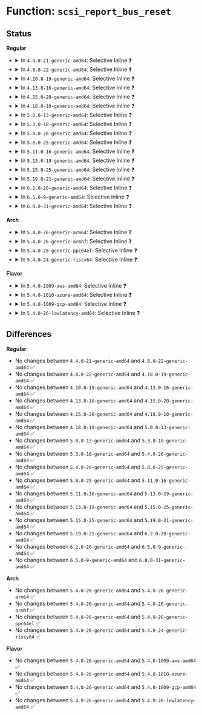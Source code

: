 # Function: <code>scsi_report_bus_reset</code>

## Status
<b>Regular</b>
<ul>
<li>
<details>
<summary>In <code>4.4.0-21-generic-amd64</code>: Selective Inline ❓</summary>

```c
void scsi_report_bus_reset(struct Scsi_Host * shost, int channel)
```

```json
{
  "name": "scsi_report_bus_reset",
  "collision_type": "Unique Global",
  "inline_type": "Selective",
  "funcs": [
    {
      "addr": 18446744071584781824,
      "name": "scsi_report_bus_reset",
      "external": true,
      "loc": "drivers/scsi/scsi_error.c:2271",
      "file": "drivers/scsi/scsi_error.c",
      "inline": "not declared, inlined",
      "caller_inline": [
        "drivers/scsi/scsi_error.c:scsi_try_bus_reset",
        "drivers/scsi/scsi_error.c:scsi_try_host_reset"
      ],
      "caller_func": []
    }
  ],
  "symbols": [
    {
      "addr": 18446744071584781824,
      "name": "scsi_report_bus_reset",
      "section": ".text",
      "bind": "STB_GLOBAL",
      "size": 66
    }
  ]
}
```
</details>
</li>
<li>
<details>
<summary>In <code>4.8.0-22-generic-amd64</code>: Selective Inline ❓</summary>

```c
void scsi_report_bus_reset(struct Scsi_Host * shost, int channel)
```

```json
{
  "name": "scsi_report_bus_reset",
  "collision_type": "Unique Global",
  "inline_type": "Selective",
  "funcs": [
    {
      "addr": 18446744071585143151,
      "name": "scsi_report_bus_reset",
      "external": true,
      "loc": "drivers/scsi/scsi_error.c:2274",
      "file": "drivers/scsi/scsi_error.c",
      "inline": "not declared, inlined",
      "caller_inline": [
        "drivers/scsi/scsi_error.c:scsi_try_bus_reset",
        "drivers/scsi/scsi_error.c:scsi_try_host_reset"
      ],
      "caller_func": []
    }
  ],
  "symbols": [
    {
      "addr": 18446744071585142080,
      "name": "scsi_report_bus_reset",
      "section": ".text",
      "bind": "STB_GLOBAL",
      "size": 66
    }
  ]
}
```
</details>
</li>
<li>
<details>
<summary>In <code>4.10.0-19-generic-amd64</code>: Selective Inline ❓</summary>

```c
void scsi_report_bus_reset(struct Scsi_Host * shost, int channel)
```

```json
{
  "name": "scsi_report_bus_reset",
  "collision_type": "Unique Global",
  "inline_type": "Selective",
  "funcs": [
    {
      "addr": 18446744071585337439,
      "name": "scsi_report_bus_reset",
      "external": true,
      "loc": "drivers/scsi/scsi_error.c:2274",
      "file": "drivers/scsi/scsi_error.c",
      "inline": "not declared, inlined",
      "caller_inline": [
        "drivers/scsi/scsi_error.c:scsi_try_bus_reset",
        "drivers/scsi/scsi_error.c:scsi_try_host_reset"
      ],
      "caller_func": []
    }
  ],
  "symbols": [
    {
      "addr": 18446744071585336368,
      "name": "scsi_report_bus_reset",
      "section": ".text",
      "bind": "STB_GLOBAL",
      "size": 66
    }
  ]
}
```
</details>
</li>
<li>
<details>
<summary>In <code>4.13.0-16-generic-amd64</code>: Selective Inline ❓</summary>

```c
void scsi_report_bus_reset(struct Scsi_Host * shost, int channel)
```

```json
{
  "name": "scsi_report_bus_reset",
  "collision_type": "Unique Global",
  "inline_type": "Selective",
  "funcs": [
    {
      "addr": 18446744071585422910,
      "name": "scsi_report_bus_reset",
      "external": true,
      "loc": "drivers/scsi/scsi_error.c:2203",
      "file": "drivers/scsi/scsi_error.c",
      "inline": "not declared, inlined",
      "caller_inline": [
        "drivers/scsi/scsi_error.c:scsi_try_bus_reset",
        "drivers/scsi/scsi_error.c:scsi_try_host_reset"
      ],
      "caller_func": []
    }
  ],
  "symbols": [
    {
      "addr": 18446744071585421856,
      "name": "scsi_report_bus_reset",
      "section": ".text",
      "bind": "STB_GLOBAL",
      "size": 51
    }
  ]
}
```
</details>
</li>
<li>
<details>
<summary>In <code>4.15.0-20-generic-amd64</code>: Selective Inline ❓</summary>

```c
void scsi_report_bus_reset(struct Scsi_Host * shost, int channel)
```

```json
{
  "name": "scsi_report_bus_reset",
  "collision_type": "Unique Global",
  "inline_type": "Selective",
  "funcs": [
    {
      "addr": 18446744071585852945,
      "name": "scsi_report_bus_reset",
      "external": true,
      "loc": "drivers/scsi/scsi_error.c:2228",
      "file": "drivers/scsi/scsi_error.c",
      "inline": "not declared, inlined",
      "caller_inline": [
        "drivers/scsi/scsi_error.c:scsi_try_bus_reset",
        "drivers/scsi/scsi_error.c:scsi_try_host_reset"
      ],
      "caller_func": []
    }
  ],
  "symbols": [
    {
      "addr": 18446744071585851888,
      "name": "scsi_report_bus_reset",
      "section": ".text",
      "bind": "STB_GLOBAL",
      "size": 51
    }
  ]
}
```
</details>
</li>
<li>
<details>
<summary>In <code>4.18.0-10-generic-amd64</code>: Selective Inline ❓</summary>

```c
void scsi_report_bus_reset(struct Scsi_Host * shost, int channel)
```

```json
{
  "name": "scsi_report_bus_reset",
  "collision_type": "Unique Global",
  "inline_type": "Selective",
  "funcs": [
    {
      "addr": 18446744071586099654,
      "name": "scsi_report_bus_reset",
      "external": true,
      "loc": "drivers/scsi/scsi_error.c:2252",
      "file": "drivers/scsi/scsi_error.c",
      "inline": "not declared, inlined",
      "caller_inline": [
        "drivers/scsi/scsi_error.c:scsi_try_bus_reset",
        "drivers/scsi/scsi_error.c:scsi_try_host_reset"
      ],
      "caller_func": []
    }
  ],
  "symbols": [
    {
      "addr": 18446744071586098592,
      "name": "scsi_report_bus_reset",
      "section": ".text",
      "bind": "STB_GLOBAL",
      "size": 51
    }
  ]
}
```
</details>
</li>
<li>
<details>
<summary>In <code>5.0.0-13-generic-amd64</code>: Selective Inline ❓</summary>

```c
void scsi_report_bus_reset(struct Scsi_Host * shost, int channel)
```

```json
{
  "name": "scsi_report_bus_reset",
  "collision_type": "Unique Global",
  "inline_type": "Selective",
  "funcs": [
    {
      "addr": 18446744071586245750,
      "name": "scsi_report_bus_reset",
      "external": true,
      "loc": "drivers/scsi/scsi_error.c:2249",
      "file": "drivers/scsi/scsi_error.c",
      "inline": "not declared, inlined",
      "caller_inline": [
        "drivers/scsi/scsi_error.c:scsi_try_bus_reset",
        "drivers/scsi/scsi_error.c:scsi_try_host_reset"
      ],
      "caller_func": []
    }
  ],
  "symbols": [
    {
      "addr": 18446744071586244688,
      "name": "scsi_report_bus_reset",
      "section": ".text",
      "bind": "STB_GLOBAL",
      "size": 51
    }
  ]
}
```
</details>
</li>
<li>
<details>
<summary>In <code>5.3.0-18-generic-amd64</code>: Selective Inline ❓</summary>

```c
void scsi_report_bus_reset(struct Scsi_Host * shost, int channel)
```

```json
{
  "name": "scsi_report_bus_reset",
  "collision_type": "Unique Global",
  "inline_type": "Selective",
  "funcs": [
    {
      "addr": 18446744071586489366,
      "name": "scsi_report_bus_reset",
      "external": true,
      "loc": "drivers/scsi/scsi_error.c:2269",
      "file": "drivers/scsi/scsi_error.c",
      "inline": "not declared, inlined",
      "caller_inline": [
        "drivers/scsi/scsi_error.c:scsi_try_bus_reset",
        "drivers/scsi/scsi_error.c:scsi_try_host_reset"
      ],
      "caller_func": []
    }
  ],
  "symbols": [
    {
      "addr": 18446744071586488304,
      "name": "scsi_report_bus_reset",
      "section": ".text",
      "bind": "STB_GLOBAL",
      "size": 51
    }
  ]
}
```
</details>
</li>
<li>
<details>
<summary>In <code>5.4.0-26-generic-amd64</code>: Selective Inline ❓</summary>

```c
void scsi_report_bus_reset(struct Scsi_Host * shost, int channel)
```

```json
{
  "name": "scsi_report_bus_reset",
  "collision_type": "Unique Global",
  "inline_type": "Selective",
  "funcs": [
    {
      "addr": 18446744071586637190,
      "name": "scsi_report_bus_reset",
      "external": true,
      "loc": "drivers/scsi/scsi_error.c:2272",
      "file": "drivers/scsi/scsi_error.c",
      "inline": "not declared, inlined",
      "caller_inline": [
        "drivers/scsi/scsi_error.c:scsi_try_bus_reset",
        "drivers/scsi/scsi_error.c:scsi_try_host_reset"
      ],
      "caller_func": []
    }
  ],
  "symbols": [
    {
      "addr": 18446744071586636112,
      "name": "scsi_report_bus_reset",
      "section": ".text",
      "bind": "STB_GLOBAL",
      "size": 51
    }
  ]
}
```
</details>
</li>
<li>
<details>
<summary>In <code>5.8.0-25-generic-amd64</code>: Selective Inline ❓</summary>

```c
void scsi_report_bus_reset(struct Scsi_Host * shost, int channel)
```

```json
{
  "name": "scsi_report_bus_reset",
  "collision_type": "Unique Global",
  "inline_type": "Selective",
  "funcs": [
    {
      "addr": 18446744071587436166,
      "name": "scsi_report_bus_reset",
      "external": true,
      "loc": "drivers/scsi/scsi_error.c:2274",
      "file": "drivers/scsi/scsi_error.c",
      "inline": "not declared, inlined",
      "caller_inline": [
        "drivers/scsi/scsi_error.c:scsi_try_bus_reset",
        "drivers/scsi/scsi_error.c:scsi_try_host_reset"
      ],
      "caller_func": []
    }
  ],
  "symbols": [
    {
      "addr": 18446744071587432208,
      "name": "scsi_report_bus_reset",
      "section": ".text",
      "bind": "STB_GLOBAL",
      "size": 48
    }
  ]
}
```
</details>
</li>
<li>
<details>
<summary>In <code>5.11.0-16-generic-amd64</code>: Selective Inline ❓</summary>

```c
void scsi_report_bus_reset(struct Scsi_Host * shost, int channel)
```

```json
{
  "name": "scsi_report_bus_reset",
  "collision_type": "Unique Global",
  "inline_type": "Selective",
  "funcs": [
    {
      "addr": 18446744071587504790,
      "name": "scsi_report_bus_reset",
      "external": true,
      "loc": "drivers/scsi/scsi_error.c:2287",
      "file": "drivers/scsi/scsi_error.c",
      "inline": "not declared, inlined",
      "caller_inline": [
        "drivers/scsi/scsi_error.c:scsi_try_bus_reset",
        "drivers/scsi/scsi_error.c:scsi_try_host_reset"
      ],
      "caller_func": []
    }
  ],
  "symbols": [
    {
      "addr": 18446744071587500912,
      "name": "scsi_report_bus_reset",
      "section": ".text",
      "bind": "STB_GLOBAL",
      "size": 48
    }
  ]
}
```
</details>
</li>
<li>
<details>
<summary>In <code>5.13.0-19-generic-amd64</code>: Selective Inline ❓</summary>

```c
void scsi_report_bus_reset(struct Scsi_Host * shost, int channel)
```

```json
{
  "name": "scsi_report_bus_reset",
  "collision_type": "Unique Global",
  "inline_type": "Selective",
  "funcs": [
    {
      "addr": 18446744071587386534,
      "name": "scsi_report_bus_reset",
      "external": true,
      "loc": "drivers/scsi/scsi_error.c:2309",
      "file": "drivers/scsi/scsi_error.c",
      "inline": "not declared, inlined",
      "caller_inline": [
        "drivers/scsi/scsi_error.c:scsi_try_bus_reset",
        "drivers/scsi/scsi_error.c:scsi_try_host_reset"
      ],
      "caller_func": []
    }
  ],
  "symbols": [
    {
      "addr": 18446744071587382624,
      "name": "scsi_report_bus_reset",
      "section": ".text",
      "bind": "STB_GLOBAL",
      "size": 51
    }
  ]
}
```
</details>
</li>
<li>
<details>
<summary>In <code>5.15.0-25-generic-amd64</code>: Selective Inline ❓</summary>

```c
void scsi_report_bus_reset(struct Scsi_Host * shost, int channel)
```

```json
{
  "name": "scsi_report_bus_reset",
  "collision_type": "Unique Global",
  "inline_type": "Selective",
  "funcs": [
    {
      "addr": 18446744071587958054,
      "name": "scsi_report_bus_reset",
      "external": true,
      "loc": "drivers/scsi/scsi_error.c:2321",
      "file": "drivers/scsi/scsi_error.c",
      "inline": "not declared, inlined",
      "caller_inline": [
        "drivers/scsi/scsi_error.c:scsi_try_bus_reset",
        "drivers/scsi/scsi_error.c:scsi_try_host_reset"
      ],
      "caller_func": []
    }
  ],
  "symbols": [
    {
      "addr": 18446744071587954144,
      "name": "scsi_report_bus_reset",
      "section": ".text",
      "bind": "STB_GLOBAL",
      "size": 51
    }
  ]
}
```
</details>
</li>
<li>
<details>
<summary>In <code>5.19.0-21-generic-amd64</code>: Selective Inline ❓</summary>

```c
void scsi_report_bus_reset(struct Scsi_Host * shost, int channel)
```

```json
{
  "name": "scsi_report_bus_reset",
  "collision_type": "Unique Global",
  "inline_type": "Selective",
  "funcs": [
    {
      "addr": 18446744071589313924,
      "name": "scsi_report_bus_reset",
      "external": true,
      "loc": "drivers/scsi/scsi_error.c:2326",
      "file": "drivers/scsi/scsi_error.c",
      "inline": "not declared, inlined",
      "caller_inline": [
        "drivers/scsi/scsi_error.c:scsi_try_bus_reset",
        "drivers/scsi/scsi_error.c:scsi_try_host_reset"
      ],
      "caller_func": []
    }
  ],
  "symbols": [
    {
      "addr": 18446744071589309616,
      "name": "scsi_report_bus_reset",
      "section": ".text",
      "bind": "STB_GLOBAL",
      "size": 63
    }
  ]
}
```
</details>
</li>
<li>
<details>
<summary>In <code>6.2.0-20-generic-amd64</code>: Selective Inline ❓</summary>

```c
void scsi_report_bus_reset(struct Scsi_Host * shost, int channel)
```

```json
{
  "name": "scsi_report_bus_reset",
  "collision_type": "Unique Global",
  "inline_type": "Selective",
  "funcs": [
    {
      "addr": 18446744071590878980,
      "name": "scsi_report_bus_reset",
      "external": true,
      "loc": "drivers/scsi/scsi_error.c:2335",
      "file": "drivers/scsi/scsi_error.c",
      "inline": "not declared, inlined",
      "caller_inline": [
        "drivers/scsi/scsi_error.c:scsi_try_bus_reset",
        "drivers/scsi/scsi_error.c:scsi_try_host_reset"
      ],
      "caller_func": []
    }
  ],
  "symbols": [
    {
      "addr": 18446744071590874368,
      "name": "scsi_report_bus_reset",
      "section": ".text",
      "bind": "STB_GLOBAL",
      "size": 63
    }
  ]
}
```
</details>
</li>
<li>
<details>
<summary>In <code>6.5.0-9-generic-amd64</code>: Selective Inline ❓</summary>

```c
void scsi_report_bus_reset(struct Scsi_Host * shost, int channel)
```

```json
{
  "name": "scsi_report_bus_reset",
  "collision_type": "Unique Global",
  "inline_type": "Selective",
  "funcs": [
    {
      "addr": 18446744071591222292,
      "name": "scsi_report_bus_reset",
      "external": true,
      "loc": "drivers/scsi/scsi_error.c:2381",
      "file": "drivers/scsi/scsi_error.c",
      "inline": "not declared, inlined",
      "caller_inline": [
        "drivers/scsi/scsi_error.c:scsi_try_bus_reset",
        "drivers/scsi/scsi_error.c:scsi_try_host_reset"
      ],
      "caller_func": []
    }
  ],
  "symbols": [
    {
      "addr": 18446744071591217552,
      "name": "scsi_report_bus_reset",
      "section": ".text",
      "bind": "STB_GLOBAL",
      "size": 63
    }
  ]
}
```
</details>
</li>
<li>
<details>
<summary>In <code>6.8.0-31-generic-amd64</code>: Selective Inline ❓</summary>

```c
void scsi_report_bus_reset(struct Scsi_Host * shost, int channel)
```

```json
{
  "name": "scsi_report_bus_reset",
  "collision_type": "Unique Global",
  "inline_type": "Selective",
  "funcs": [
    {
      "addr": 18446744071591569460,
      "name": "scsi_report_bus_reset",
      "external": true,
      "loc": "drivers/scsi/scsi_error.c:2387",
      "file": "drivers/scsi/scsi_error.c",
      "inline": "not declared, inlined",
      "caller_inline": [
        "drivers/scsi/scsi_error.c:scsi_try_bus_reset",
        "drivers/scsi/scsi_error.c:scsi_try_host_reset"
      ],
      "caller_func": []
    }
  ],
  "symbols": [
    {
      "addr": 18446744071591564736,
      "name": "scsi_report_bus_reset",
      "section": ".text",
      "bind": "STB_GLOBAL",
      "size": 63
    }
  ]
}
```
</details>
</li>
</ul>
<b>Arch</b>
<ul>
<li>
<details>
<summary>In <code>5.4.0-26-generic-arm64</code>: Selective Inline ❓</summary>

```c
void scsi_report_bus_reset(struct Scsi_Host * shost, int channel)
```

```json
{
  "name": "scsi_report_bus_reset",
  "collision_type": "Unique Global",
  "inline_type": "Selective",
  "funcs": [
    {
      "addr": 18446603336499535656,
      "name": "scsi_report_bus_reset",
      "external": true,
      "loc": "drivers/scsi/scsi_error.c:2272",
      "file": "drivers/scsi/scsi_error.c",
      "inline": "not declared, inlined",
      "caller_inline": [
        "drivers/scsi/scsi_error.c:scsi_try_bus_reset",
        "drivers/scsi/scsi_error.c:scsi_try_host_reset"
      ],
      "caller_func": []
    }
  ],
  "symbols": [
    {
      "addr": 18446603336499531944,
      "name": "scsi_report_bus_reset",
      "section": ".text",
      "bind": "STB_GLOBAL",
      "size": 100
    }
  ]
}
```
</details>
</li>
<li>
<details>
<summary>In <code>5.4.0-26-generic-armhf</code>: Selective Inline ❓</summary>

```c
void scsi_report_bus_reset(struct Scsi_Host * shost, int channel)
```

```json
{
  "name": "scsi_report_bus_reset",
  "collision_type": "Unique Global",
  "inline_type": "Selective",
  "funcs": [
    {
      "addr": 3231998052,
      "name": "scsi_report_bus_reset",
      "external": true,
      "loc": "drivers/scsi/scsi_error.c:2272",
      "file": "drivers/scsi/scsi_error.c",
      "inline": "not declared, inlined",
      "caller_inline": [
        "drivers/scsi/scsi_error.c:scsi_try_bus_reset",
        "drivers/scsi/scsi_error.c:scsi_try_host_reset"
      ],
      "caller_func": []
    }
  ],
  "symbols": [
    {
      "addr": 3231997148,
      "name": "scsi_report_bus_reset",
      "section": ".text",
      "bind": "STB_GLOBAL",
      "size": 80
    }
  ]
}
```
</details>
</li>
<li>
<details>
<summary>In <code>5.4.0-26-generic-ppc64el</code>: Selective Inline ❓</summary>

```c
void scsi_report_bus_reset(struct Scsi_Host * shost, int channel)
```

```json
{
  "name": "scsi_report_bus_reset",
  "collision_type": "Unique Global",
  "inline_type": "Selective",
  "funcs": [
    {
      "addr": 13835058055292823948,
      "name": "scsi_report_bus_reset",
      "external": true,
      "loc": "drivers/scsi/scsi_error.c:2272",
      "file": "drivers/scsi/scsi_error.c",
      "inline": "not declared, inlined",
      "caller_inline": [
        "drivers/scsi/scsi_error.c:scsi_try_bus_reset",
        "drivers/scsi/scsi_error.c:scsi_try_host_reset"
      ],
      "caller_func": []
    }
  ],
  "symbols": [
    {
      "addr": 13835058055292822800,
      "name": "scsi_report_bus_reset",
      "section": ".text",
      "bind": "STB_GLOBAL",
      "size": 76
    }
  ]
}
```
</details>
</li>
<li>
<details>
<summary>In <code>5.4.0-24-generic-riscv64</code>: Selective Inline ❓</summary>

```c
void scsi_report_bus_reset(struct Scsi_Host * shost, int channel)
```

```json
{
  "name": "scsi_report_bus_reset",
  "collision_type": "Unique Global",
  "inline_type": "Selective",
  "funcs": [
    {
      "addr": 18446743936276736494,
      "name": "scsi_report_bus_reset",
      "external": true,
      "loc": "drivers/scsi/scsi_error.c:2272",
      "file": "drivers/scsi/scsi_error.c",
      "inline": "not declared, inlined",
      "caller_inline": [
        "drivers/scsi/scsi_error.c:scsi_try_bus_reset",
        "drivers/scsi/scsi_error.c:scsi_try_host_reset"
      ],
      "caller_func": []
    }
  ],
  "symbols": [
    {
      "addr": 18446743936276735658,
      "name": "scsi_report_bus_reset",
      "section": ".text",
      "bind": "STB_GLOBAL",
      "size": 82
    }
  ]
}
```
</details>
</li>
</ul>
<b>Flavor</b>
<ul>
<li>
<details>
<summary>In <code>5.4.0-1009-aws-amd64</code>: Selective Inline ❓</summary>

```c
void scsi_report_bus_reset(struct Scsi_Host * shost, int channel)
```

```json
{
  "name": "scsi_report_bus_reset",
  "collision_type": "Unique Global",
  "inline_type": "Selective",
  "funcs": [
    {
      "addr": 18446744071586327670,
      "name": "scsi_report_bus_reset",
      "external": true,
      "loc": "drivers/scsi/scsi_error.c:2272",
      "file": "drivers/scsi/scsi_error.c",
      "inline": "not declared, inlined",
      "caller_inline": [
        "drivers/scsi/scsi_error.c:scsi_try_bus_reset",
        "drivers/scsi/scsi_error.c:scsi_try_host_reset"
      ],
      "caller_func": []
    }
  ],
  "symbols": [
    {
      "addr": 18446744071586326592,
      "name": "scsi_report_bus_reset",
      "section": ".text",
      "bind": "STB_GLOBAL",
      "size": 51
    }
  ]
}
```
</details>
</li>
<li>
<details>
<summary>In <code>5.4.0-1010-azure-amd64</code>: Selective Inline ❓</summary>

```c
void scsi_report_bus_reset(struct Scsi_Host * shost, int channel)
```

```json
{
  "name": "scsi_report_bus_reset",
  "collision_type": "Unique Global",
  "inline_type": "Selective",
  "funcs": [
    {
      "addr": 18446744071586168998,
      "name": "scsi_report_bus_reset",
      "external": true,
      "loc": "drivers/scsi/scsi_error.c:2272",
      "file": "drivers/scsi/scsi_error.c",
      "inline": "not declared, inlined",
      "caller_inline": [
        "drivers/scsi/scsi_error.c:scsi_try_bus_reset",
        "drivers/scsi/scsi_error.c:scsi_try_host_reset"
      ],
      "caller_func": []
    }
  ],
  "symbols": [
    {
      "addr": 18446744071586167920,
      "name": "scsi_report_bus_reset",
      "section": ".text",
      "bind": "STB_GLOBAL",
      "size": 51
    }
  ]
}
```
</details>
</li>
<li>
<details>
<summary>In <code>5.4.0-1009-gcp-amd64</code>: Selective Inline ❓</summary>

```c
void scsi_report_bus_reset(struct Scsi_Host * shost, int channel)
```

```json
{
  "name": "scsi_report_bus_reset",
  "collision_type": "Unique Global",
  "inline_type": "Selective",
  "funcs": [
    {
      "addr": 18446744071586585158,
      "name": "scsi_report_bus_reset",
      "external": true,
      "loc": "drivers/scsi/scsi_error.c:2272",
      "file": "drivers/scsi/scsi_error.c",
      "inline": "not declared, inlined",
      "caller_inline": [
        "drivers/scsi/scsi_error.c:scsi_try_bus_reset",
        "drivers/scsi/scsi_error.c:scsi_try_host_reset"
      ],
      "caller_func": []
    }
  ],
  "symbols": [
    {
      "addr": 18446744071586584080,
      "name": "scsi_report_bus_reset",
      "section": ".text",
      "bind": "STB_GLOBAL",
      "size": 51
    }
  ]
}
```
</details>
</li>
<li>
<details>
<summary>In <code>5.4.0-26-lowlatency-amd64</code>: Selective Inline ❓</summary>

```c
void scsi_report_bus_reset(struct Scsi_Host * shost, int channel)
```

```json
{
  "name": "scsi_report_bus_reset",
  "collision_type": "Unique Global",
  "inline_type": "Selective",
  "funcs": [
    {
      "addr": 18446744071586697382,
      "name": "scsi_report_bus_reset",
      "external": true,
      "loc": "drivers/scsi/scsi_error.c:2272",
      "file": "drivers/scsi/scsi_error.c",
      "inline": "not declared, inlined",
      "caller_inline": [
        "drivers/scsi/scsi_error.c:scsi_try_bus_reset",
        "drivers/scsi/scsi_error.c:scsi_try_host_reset"
      ],
      "caller_func": []
    }
  ],
  "symbols": [
    {
      "addr": 18446744071586696304,
      "name": "scsi_report_bus_reset",
      "section": ".text",
      "bind": "STB_GLOBAL",
      "size": 51
    }
  ]
}
```
</details>
</li>
</ul>

## Differences
<b>Regular</b>
<ul>
<li>
No changes between <code>4.4.0-21-generic-amd64</code> and <code>4.8.0-22-generic-amd64</code> ✅
</li>
<li>
No changes between <code>4.8.0-22-generic-amd64</code> and <code>4.10.0-19-generic-amd64</code> ✅
</li>
<li>
No changes between <code>4.10.0-19-generic-amd64</code> and <code>4.13.0-16-generic-amd64</code> ✅
</li>
<li>
No changes between <code>4.13.0-16-generic-amd64</code> and <code>4.15.0-20-generic-amd64</code> ✅
</li>
<li>
No changes between <code>4.15.0-20-generic-amd64</code> and <code>4.18.0-10-generic-amd64</code> ✅
</li>
<li>
No changes between <code>4.18.0-10-generic-amd64</code> and <code>5.0.0-13-generic-amd64</code> ✅
</li>
<li>
No changes between <code>5.0.0-13-generic-amd64</code> and <code>5.3.0-18-generic-amd64</code> ✅
</li>
<li>
No changes between <code>5.3.0-18-generic-amd64</code> and <code>5.4.0-26-generic-amd64</code> ✅
</li>
<li>
No changes between <code>5.4.0-26-generic-amd64</code> and <code>5.8.0-25-generic-amd64</code> ✅
</li>
<li>
No changes between <code>5.8.0-25-generic-amd64</code> and <code>5.11.0-16-generic-amd64</code> ✅
</li>
<li>
No changes between <code>5.11.0-16-generic-amd64</code> and <code>5.13.0-19-generic-amd64</code> ✅
</li>
<li>
No changes between <code>5.13.0-19-generic-amd64</code> and <code>5.15.0-25-generic-amd64</code> ✅
</li>
<li>
No changes between <code>5.15.0-25-generic-amd64</code> and <code>5.19.0-21-generic-amd64</code> ✅
</li>
<li>
No changes between <code>5.19.0-21-generic-amd64</code> and <code>6.2.0-20-generic-amd64</code> ✅
</li>
<li>
No changes between <code>6.2.0-20-generic-amd64</code> and <code>6.5.0-9-generic-amd64</code> ✅
</li>
<li>
No changes between <code>6.5.0-9-generic-amd64</code> and <code>6.8.0-31-generic-amd64</code> ✅
</li>
</ul>
<b>Arch</b>
<ul>
<li>
No changes between <code>5.4.0-26-generic-amd64</code> and <code>5.4.0-26-generic-arm64</code> ✅
</li>
<li>
No changes between <code>5.4.0-26-generic-amd64</code> and <code>5.4.0-26-generic-armhf</code> ✅
</li>
<li>
No changes between <code>5.4.0-26-generic-amd64</code> and <code>5.4.0-26-generic-ppc64el</code> ✅
</li>
<li>
No changes between <code>5.4.0-26-generic-amd64</code> and <code>5.4.0-24-generic-riscv64</code> ✅
</li>
</ul>
<b>Flavor</b>
<ul>
<li>
No changes between <code>5.4.0-26-generic-amd64</code> and <code>5.4.0-1009-aws-amd64</code> ✅
</li>
<li>
No changes between <code>5.4.0-26-generic-amd64</code> and <code>5.4.0-1010-azure-amd64</code> ✅
</li>
<li>
No changes between <code>5.4.0-26-generic-amd64</code> and <code>5.4.0-1009-gcp-amd64</code> ✅
</li>
<li>
No changes between <code>5.4.0-26-generic-amd64</code> and <code>5.4.0-26-lowlatency-amd64</code> ✅
</li>
</ul>
